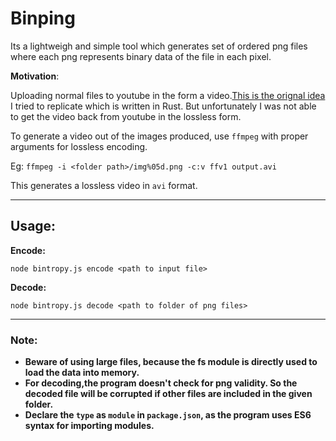 # Binping


Its a lightweigh and simple tool which generates set of ordered png files where each png represents binary data of the file in each pixel.

**Motivation**:

Uploading normal files to youtube in the form a video.[This is the orignal idea](https://github.com/DvorakDwarf/Infinite-Storage-Glitch) I tried to replicate which is written in Rust. But unfortunately  I was not able to get the video back from youtube in the lossless form.

To generate a video out of the images produced, use `ffmpeg` with proper arguments for lossless encoding.

Eg: `ffmpeg -i <folder path>/img%05d.png -c:v ffv1 output.avi`

This generates a lossless video in `avi` format.

---
## Usage:

**Encode:**

```
node bintropy.js encode <path to input file>
```

**Decode:**

```
node bintropy.js decode <path to folder of png files>
```

---
### Note:

- **Beware of using large files, because the fs module is directly used to load the data into memory.**
- **For decoding,the program doesn't check for png validity. So the decoded file will be corrupted if other files are included in the given folder.**
- **Declare the `type` as `module` in `package.json`, as the program uses ES6 syntax for importing modules.**
